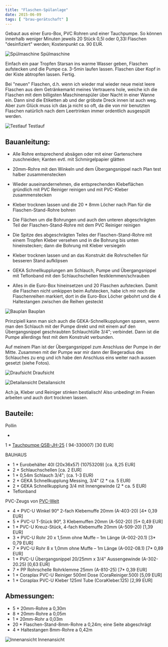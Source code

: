 ```yaml
---
title: "Flaschen-Spülanlage"
date: 2015-06-09
tags: [ "brau-gerätschaft" ]
---
```


Gebaut aus einer Euro-Box, PVC Rohren und einer Tauchpumpe.
So können innerhalb weniger Minuten jeweils 20 Stück 0,5l oder 0,33l Flaschen "desinfiziert" werden; Kostenpunkt ca. 90
EUR.

![Spülmaschine](/images/IMG_3594.jpg)
Spülmaschine

Einfach ein paar Tropfen Starsan ins warme Wasser geben, Flaschen aufstecken und die Pumpe ca. 3-5min laufen lassen.
Flaschen über Kopf in der Kiste abtropfen lassen. Fertig.

Bei "neuen" Flaschen, d.h. wenn ich wieder mal wieder neue meist leere Flaschen aus dem Getränkemarkt meines Vertrauens
hole, weiche ich die Flaschen mit dem billigsten Maschinenspüler über Nacht in einer Wanne ein. Dann sind die Etiketten
ab und der gröbste Dreck innen ist auch weg. Aber zum Glück muss ich das ja nicht so oft, da die von mir benutzten
Flaschen natürlich nach dem Leertrinken immer ordentlich ausgespült werden.

![Testlauf](/images/IMG_3596.jpg)
Testlauf

## Bauanleitung:

- Alle Rohre entsprechend absägen oder mit einer Gartenschere zuschneiden; Kanten evtl. mit Schmirgelpapier glätten

- 20mm-Rohre mit den Winkeln und dem Übergangsnippel nach Plan test halber zusammenstecken

- Wieder auseinandernehmen, die entsprechenden Klebeflächen gründlich mit PVC Reiniger reinigen und mit PVC-Kleber
  zusammenstecken

- Kleber trocknen lassen und die 20 * 8mm Löcher nach Plan für die Flaschen-Stand-Rohre bohren

- Die Flächen um die Bohrungen und auch den unteren abgeschrägten Teil der Flaschen-Stand-Rohre mit dem PVC Reiniger
  reinigen

- Die Spitze des abgeschrägten Teiles der Flaschen-Stand-Rohre mit einem Tropfen Kleber versehen und in die Bohrung bis
  unten hineinstecken; dann die Bohrung mit Kleber versiegeln

- Kleber trocknen lassen und an das Konstrukt die Rohrschellen für besseren Stand aufklipsen

- GEKA Schnellkupplungen am Schlauch, Pumpe und Übergangsnippel mit Teflonband mit den Schlauchschellen
  festklemmen/schrauben

- Alles in die Euro-Box hineinsetzen und 20 Flaschen aufstecken.
  Damit die Flaschen nicht umkippen beim Aufstecken, habe ich mir noch die Flaschenreihen markiert, dort in die Euro-Box
  Löcher gebohrt und die 4 Haltestangen zwischen die Reihen gesteckt

![Bauplan](/images/plan.jpg)
Bauplan

Prinzipiell kann man sich auch die GEKA-Schnellkupplungen sparen, wenn man den Schlauch mit der Pumpe direkt und mit
einem auf den Übergangsnippel geschraubten Schlauchtülle 3/4"; verbindet. 
Dann ist die Pumpe allerdings fest mit dem Konstrukt verbunden.

Auf meinem Plan ist der Übergangsnippel zum Anschluss der Pumpe in der Mitte. Zusammen mit der Pumpe war mir dann der
Biegeradius des Schlauches zu eng und ich habe den Anschluss eins weiter nach aussen gesetzt (siehe Fotos).

![Draufsicht](/images/IMG_3910.jpg)
Draufsicht

![Detailansicht](/images/IMG_3918.jpg)
Detailansicht

Ach ja, Kleber und Reiniger stinken bestialisch! Also unbedingt im Freien arbeiten und auch dort trocknen lassen.

## Bauteile:

Pollin

-

1 * [Tauchpumpe QSB-JH-25](http://www.pollin.de/shop/dt/Mjk5OTY2OTk-/Bauelemente_Bauteile/Pumpen/Tauchpumpe_QSB_JH_250_250_W.html) (
94-330007) [30 EUR]

BAUHAUS

- 1 * Eurobehälter 40l (20x36x57) (10753209) [ca. 8,25 EUR]
- 2 * Schlauchschellen [ca. 2 EUR]
- 1 * 0,54m Schlauch 3/4"; (ca. 1-3 EUR)
- 2 * GEKA Schnellkupplung Messing, 3/4" (2 * ca. 5 EUR)
- 2 * GEKA Schnellkupplung 3/4 mit Innengewinde (2 * ca. 5 EUR)
- Teflonband

PVC-Zeugs von [PVC-Welt](http://www.pvc-welt.de)

- 4 * PVC-U Winkel 90° 2-fach Klebemuffe 20mm (A-403-20) [4* 0,39 EUR]
- 5 * PVC-U T-Stück 90°, 3 Klebemuffen 20mm (A-502-20) [5* 0,49 EUR]
- 1 * PVC-U Kreuz-Stück, 4-fach Klebemuffe 20mm (A-509-20) [1,39 EUR]
- 3 * PVC-U Rohr 20 x 1,5mm ohne Muffe &#8211; 1m Länge (A-002-20.1) [3* 0,79 EUR]
- 7 * PVC-U Rohr 8 x 1,0mm ohne Muffe &#8211; 1m Länge (A-002-08.1) [7* 0,89 EUR]
- 1 * PVC-U Übergangsnippel 20/25mm x 3/4" Aussengewinde (A-302-20.25) [0,63 EUR]
- 7 * PP Rohrschelle Rohrklemme 25mm (A-810-25) [7* 0,39 EUR]
- 1 * Coraplax PVC-U Reiniger 500ml Dose (CoraReiniger.500) [5,09 EUR]
- 1 * Coraplax PVC-U Kleber 125ml Tube (CoraKleber.125) [2,99 EUR]

## Abmessungen:

- 5 * 20mm-Rohre a 0,30m
- 8 * 20mm-Rohre a 0,05m
- 1 * 20mm-Rohr a 0,03m
- 20 * Flaschen-Stand-8mm-Rohre a 0,24m; eine Seite abgeschrägt
- 4 * Haltestangen 8mm-Rohre a 0,42m

![Innenansicht](/images/IMG_3915.jpg)
Innenansicht

